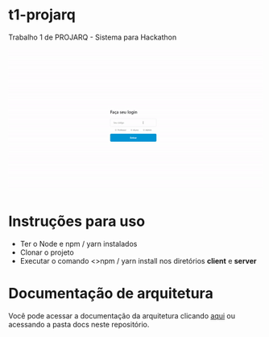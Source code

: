 # t1-projarq
Trabalho 1 de PROJARQ - Sistema para Hackathon

![GIF](./usage.gif)

# Instruções para uso
 - Ter o Node e npm / yarn instalados
 - Clonar o projeto
 - Executar o comando <>npm / yarn install</b> nos diretórios <b>client</b> e <b>server</b>

# Documentação de arquitetura

Você pode acessar a documentação da arquitetura clicando <a href="https://docs.google.com/document/d/1zkZ9Yngo9jsB6WNxhXb-PocwqzaPT3OhPzi8VOKA1e4/edit?usp=sharing">aqui</a> ou acessando a pasta docs neste repositório.
